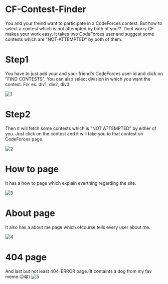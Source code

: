 # CF-Contest-Finder
You and your freind want to participate in a CodeForces contest. But how to select a contest which is not attempted by both of you!?.
Dont worry CF makes your work easy. 
It takes two CodeForces user and suggest some contests which are "NOT-ATTEMPTED" by both of them.
# Step1
You have to just add your and your friend's CodeForces user-id and click on "FIND CONTESTS".
You can also select division in which you want the contest. For ex. div1, div2, div3.

![1](https://user-images.githubusercontent.com/72193872/97783542-81c77200-1bbe-11eb-9469-2f98bc2cfbaf.png)

# Step2
Then it will fetch some contests which is "NOT ATTEMPTED" by either of you. Just click on the contest and it will take you to that contest on CodeForces page. 

![2](https://user-images.githubusercontent.com/72193872/97783547-88ee8000-1bbe-11eb-8280-438a576964d1.png)

# How to page
It has a how to page which explain everthing regarding the site.

![3](https://user-images.githubusercontent.com/72193872/97783548-89871680-1bbe-11eb-86e7-301c9fd9797d.png)

# About page
It also has a about me page which ofcourse tells every user about me.

![4](https://user-images.githubusercontent.com/72193872/97783549-8ab84380-1bbe-11eb-8eed-00dfc1cdcc24.png)

# 404 page
And last but not least 404-ERROR page.(It containts a dog from my fav meme.😉😁)
![5](https://user-images.githubusercontent.com/72193872/97783551-8be97080-1bbe-11eb-85aa-93d580bf571e.png)




